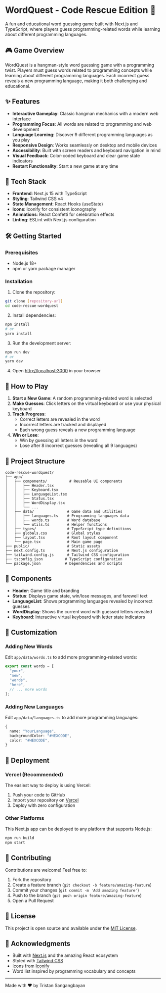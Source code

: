 # WordQuest - Code Rescue Edition 🎯

A fun and educational word guessing game built with Next.js and TypeScript, where players guess programming-related words while learning about different programming languages.

## 🎮 Game Overview

WordQuest is a hangman-style word guessing game with a programming twist. Players must guess words related to programming concepts while learning about different programming languages. Each incorrect guess reveals a new programming language, making it both challenging and educational.

## ✨ Features

- **Interactive Gameplay**: Classic hangman mechanics with a modern web interface
- **Programming Focus**: All words are related to programming and web development
- **Language Learning**: Discover 9 different programming languages as you play
- **Responsive Design**: Works seamlessly on desktop and mobile devices
- **Accessibility**: Built with screen readers and keyboard navigation in mind
- **Visual Feedback**: Color-coded keyboard and clear game state indicators
- **Restart Functionality**: Start a new game at any time

## 🚀 Tech Stack

- **Frontend**: Next.js 15 with TypeScript
- **Styling**: Tailwind CSS v4
- **State Management**: React Hooks (useState)
- **Icons**: Iconify for consistent iconography
- **Animations**: React Confetti for celebration effects
- **Linting**: ESLint with Next.js configuration

## 🛠️ Getting Started

### Prerequisites

- Node.js 18+ 
- npm or yarn package manager

### Installation

1. Clone the repository:
```bash
git clone [repository-url]
cd code-rescue-wordquest
```

2. Install dependencies:
```bash
npm install
# or
yarn install
```

3. Run the development server:
```bash
npm run dev
# or
yarn dev
```

4. Open [http://localhost:3000](http://localhost:3000) in your browser

## 🎯 How to Play

1. **Start a New Game**: A random programming-related word is selected
2. **Make Guesses**: Click letters on the virtual keyboard or use your physical keyboard
3. **Track Progress**: 
   - Correct letters are revealed in the word
   - Incorrect letters are tracked and displayed
   - Each wrong guess reveals a new programming language
4. **Win or Lose**: 
   - Win by guessing all letters in the word
   - Lose after 8 incorrect guesses (revealing all 9 languages)

## 📁 Project Structure

```
code-rescue-wordquest/
├── app/
│   ├── components/          # Reusable UI components
│   │   ├── Header.tsx
│   │   ├── Keyboard.tsx
│   │   ├── LanguageList.tsx
│   │   ├── Status.tsx
│   │   ├── WordDisplay.tsx
│   │   └── ...
│   ├── data/               # Game data and utilities
│   │   ├── languages.ts    # Programming languages data
│   │   ├── words.ts        # Word database
│   │   └── utils.ts        # Helper functions
│   ├── types/              # TypeScript type definitions
│   ├── globals.css         # Global styles
│   ├── layout.tsx          # Root layout component
│   └── page.tsx            # Main game page
├── public/                 # Static assets
├── next.config.ts          # Next.js configuration
├── tailwind.config.js      # Tailwind CSS configuration
├── tsconfig.json          # TypeScript configuration
└── package.json           # Dependencies and scripts
```

## 🧩 Components

- **Header**: Game title and branding
- **Status**: Displays game state, win/lose messages, and farewell text
- **LanguageList**: Shows programming languages revealed by incorrect guesses
- **WordDisplay**: Shows the current word with guessed letters revealed
- **Keyboard**: Interactive virtual keyboard with letter state indicators

## 🎨 Customization

### Adding New Words
Edit `app/data/words.ts` to add more programming-related words:
```typescript
export const words = [
  "your",
  "new",
  "words",
  "here",
  // ... more words
];
```

### Adding New Languages
Edit `app/data/languages.ts` to add more programming languages:
```typescript
{
  name: "YourLanguage",
  backgroundColor: "#HEXCODE",
  color: "#HEXCODE",
}
```

## 🚀 Deployment

### Vercel (Recommended)
The easiest way to deploy is using Vercel:

1. Push your code to GitHub
2. Import your repository on [Vercel](https://vercel.com)
3. Deploy with zero configuration

### Other Platforms
This Next.js app can be deployed to any platform that supports Node.js:

```bash
npm run build
npm start
```

## 🤝 Contributing

Contributions are welcome! Feel free to:

1. Fork the repository
2. Create a feature branch (`git checkout -b feature/amazing-feature`)
3. Commit your changes (`git commit -m 'Add amazing feature'`)
4. Push to the branch (`git push origin feature/amazing-feature`)
5. Open a Pull Request

## 📝 License

This project is open source and available under the [MIT License](LICENSE).

## 🙏 Acknowledgments

- Built with [Next.js](https://nextjs.org/) and the amazing React ecosystem
- Styled with [Tailwind CSS](https://tailwindcss.com/)
- Icons from [Iconify](https://iconify.design/)
- Word list inspired by programming vocabulary and concepts

---

Made with ❤️ by Tristan Sangangbayan
